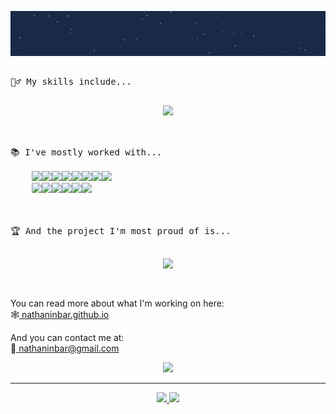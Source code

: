 <p align="center">
      <img src="/media/header_anim.gif" />
</p>

<pre>

🤹‍♂️ My skills include...
      <p align="center"><img src="https://github-readme-stats.vercel.app/api/top-langs/?username=NathanInbar&layout=compact&hide_title=true&langs_count=4&theme=tokyonight" /></p>
    
📚 I've mostly worked with...

    <img src="https://img.shields.io/badge/python-3670A0?style=for-the-badge&logo=python&logoColor=ffdd54" /><img src="https://img.shields.io/badge/c-%2300599C.svg?style=for-the-badge&logo=c&logoColor=white" /><img src="https://img.shields.io/badge/c%23-%23239120.svg?style=for-the-badge&logo=c-sharp&logoColor=white" /><img src="https://img.shields.io/badge/java-%23ED8B00.svg?style=for-the-badge&logo=java&logoColor=white" /><img src="https://img.shields.io/badge/html5-%23E34F26.svg?style=for-the-badge&logo=html5&logoColor=white" /><img src="https://img.shields.io/badge/css3-%231572B6.svg?style=for-the-badge&logo=css3&logoColor=white" /><img src="https://img.shields.io/badge/javascript-%23323330.svg?style=for-the-badge&logo=javascript&logoColor=%23F7DF1E" /><img src="https://img.shields.io/badge/flask-%23000.svg?style=for-the-badge&logo=flask&logoColor=white" />
    <img src="https://img.shields.io/badge/pandas-%23150458.svg?style=for-the-badge&logo=pandas&logoColor=white" /><img src="https://img.shields.io/badge/Electron-191970?style=for-the-badge&logo=Electron&logoColor=white" /><img src="https://img.shields.io/badge/sqlite-%2307405e.svg?style=for-the-badge&logo=sqlite&logoColor=white" /><img src="https://img.shields.io/badge/react-%2320232a.svg?style=for-the-badge&logo=react&logoColor=%2361DAFB" /><img src="https://img.shields.io/badge/unity-%23000000.svg?style=for-the-badge&logo=unity&logoColor=white" /><img src="https://img.shields.io/badge/Anaconda-%2344A833.svg?style=for-the-badge&logo=anaconda&logoColor=white" />


    
🏆 And the project I'm most proud of is...
    <p align="center"/><img src="https://github-readme-stats.vercel.app/api/pin/?username=NathanInbar&repo=ConsciousCamper&theme=tokyonight" /></p>
</pre>

You can read more about what I'm working on here: \
  🕸️<a href="nathaninbar.github.io"> nathaninbar.github.io </a>

And you can contact me at: \
  📧<a href="mailto:nathaninbar@gmail.com"> nathaninbar@gmail.com </a>
  
<p align="center">
  <img src="https://github-readme-stats.vercel.app/api?username=NathanInbar&count_private=true&show_icons=true&hide_title=true&theme=tokyonight" />
</p>

<hr/>
  <p align="center">
    <a href="https://www.instagram.com/nathan.inbar/">
      <img src="https://img.shields.io/badge/<nathan.inbar>-%23E4405F.svg?style=for-the-badge&logo=Instagram&logoColor=white" />
    </a>
    <a href="https://www.youtube.com/channel/UCahrVvPF1AXO28POOpsUhMQ" />
      <img src="https://img.shields.io/badge/Nathan Inbar-%23FF0000.svg?style=for-the-badge&logo=YouTube&logoColor=white" />
    </a>
  </p>
